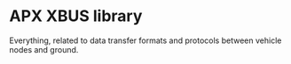 # APX XBUS library

Everything, related to data transfer formats and protocols between vehicle nodes and ground.
